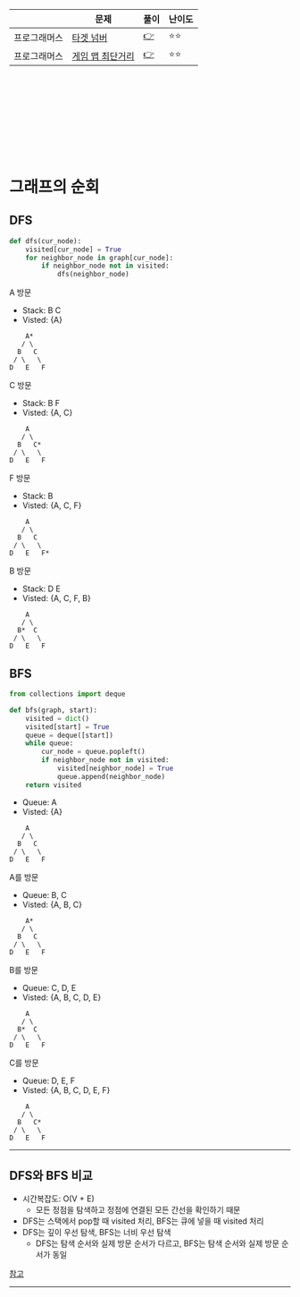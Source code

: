 ||문제|풀이|난이도|
|--|--|--|--|
|프로그래머스|[타겟 넘버](https://school.programmers.co.kr/learn/courses/30/lessons/43165)|[👉](./01_타겟넘버.py)|⭐️⭐️|
|프로그래머스|[게임 맵 최단거리](https://school.programmers.co.kr/learn/courses/30/lessons/1844)|[👉](./02_게임맵최단거리.py)|⭐️⭐️|

<br><br><br>
---
<br><br>

# 그래프의 순회

## DFS

```python
def dfs(cur_node):
    visited[cur_node] = True
    for neighbor_node in graph[cur_node]:
        if neighbor_node not in visited:
            dfs(neighbor_node)
```

A 방문
- Stack: B C
- Visted: {A}
```plain
    A*
   / \
  B   C
 / \   \
D   E   F
```  

C 방문
- Stack: B F
- Visted: {A, C}
```plain
    A
   / \
  B   C*
 / \   \
D   E   F
```  

F 방문
- Stack: B 
- Visted: {A, C, F}
```plain
    A
   / \
  B   C
 / \   \
D   E   F*
```  

B 방문
- Stack: D E 
- Visted: {A, C, F, B}
```plain
    A
   / \
  B*  C
 / \   \
D   E   F
```  


## BFS

```python
from collections import deque

def bfs(graph, start):
    visited = dict()
    visited[start] = True
    queue = deque([start])
    while queue:
        cur_node = queue.popleft()
        if neighbor_node not in visited:
            visited[neighbor_node] = True
            queue.append(neighbor_node)
    return visited
```

- Queue: A
- Visted: {A}
```plain
    A
   / \
  B   C
 / \   \
D   E   F
```  

A를 방문
- Queue: B, C
- Visted: {A, B, C}
```plain
    A*
   / \
  B   C
 / \   \
D   E   F
```  

B를 방문
- Queue: C, D, E
- Visted: {A, B, C, D, E}
```plain
    A
   / \
  B*  C
 / \   \
D   E   F
```  

C를 방문
- Queue: D, E, F
- Visted: {A, B, C, D, E, F}
```plain
    A
   / \
  B   C*
 / \   \
D   E   F
```  

---

## DFS와 BFS 비교
- 시간복잡도: O(V + E) 
    - 모든 정점을 탐색하고 정점에 연결된 모든 간선을 확인하기 때문
- DFS는 스택에서 pop할 때 visited 처리, BFS는 큐에 넣을 때 visited 처리
- DFS는 깊이 우선 탐색, BFS는 너비 우선 탐색
    - DFS는 탐색 순서와 실제 방문 순서가 다르고, BFS는 탐색 순서와 실제 방문 순서가 동일




[참고](https://www.inflearn.com/course/%EC%BD%94%EB%94%A9%ED%85%8C%EC%8A%A4%ED%8A%B8-%EC%9E%85%EB%AC%B8-%ED%8C%8C%EC%9D%B4%EC%8D%AC)

---

